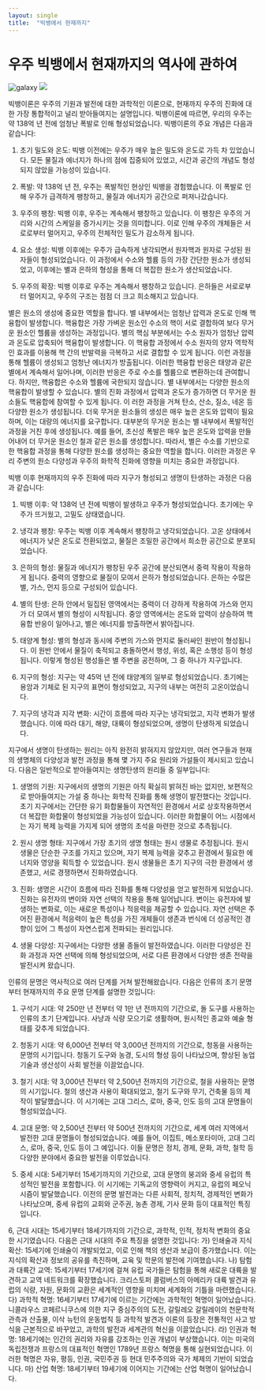 ```yaml
---
layout: single
title:  "빅뱅에서 현재까지"
---
```


# 우주 빅뱅에서 현재까지의 역사에 관하여

![galaxy](../assets/galaxy.jpg)
<img src="../assets/galaxy.jpg">


빅뱅이론은 우주의 기원과 발전에 대한 과학적인 이론으로, 
현재까지 우주의 진화에 대한 가장 통합적이고 널리 받아들여지는 설명입니다. 
빅뱅이론에 따르면, 우리의 우주는 약 138억 년 전에 엄청난 폭발로 인해 형성되었습니다.
빅뱅이론의 주요 개념은 다음과 같습니다:
1.	초기 밀도와 온도: 빅뱅 이전에는 우주가 매우 높은 밀도와 온도로 가득 차 있었습니다. 모든 물질과 에너지가 하나의 점에 집중되어 있었고, 시간과 공간의 개념도 형성되지 않았을 가능성이 있습니다.

2.	폭발: 약 138억 년 전, 우주는 폭발적인 현상인 빅뱅을 경험했습니다. 이 폭발로 인해 우주가 급격하게 팽창하고, 물질과 에너지가 공간으로 퍼져나갔습니다.

3.	우주의 팽창: 빅뱅 이후, 우주는 계속해서 팽창하고 있습니다. 이 팽창은 우주의 거리와 시간의 스케일을 증가시키는 것을 의미합니다. 이로 인해 우주의 개체들은 서로로부터 멀어지고, 우주의 전체적인 밀도가 감소하게 됩니다.

4.	요소 생성: 빅뱅 이후에는 우주가 급속하게 냉각되면서 원자핵과 원자로 구성된 원자들이 형성되었습니다. 이 과정에서 수소와 헬륨 등의 가장 간단한 원소가 생성되었고, 이후에는 별과 은하의 형성을 통해 더 복잡한 원소가 생산되었습니다.

5.	우주의 확장: 빅뱅 이후로 우주는 계속해서 팽창하고 있습니다. 은하들은 서로로부터 멀어지고, 우주의 구조는 점점 더 크고 희소해지고 있습니다.

별은 원소의 생성에 중요한 역할을 합니다. 별 내부에서는 엄청난 압력과 온도로 인해 핵융합이 발생합니다. 
핵융합은 가장 가벼운 원소인 수소의 핵이 서로 결합하여 보다 무거운 원소인 헬륨을 생성하는 과정입니다.
별의 핵심 부분에서는 수소 원자가 엄청난 압력과 온도로 압축되어 핵융합이 발생합니다. 
이 핵융합 과정에서 수소 원자의 양자 역학적인 효과를 이용해 핵 간의 반발력을 극복하고 서로 결합할 수 있게 됩니다. 
이런 과정을 통해 헬륨이 생성되고 엄청난 에너지가 방출됩니다. 이러한 핵융합 반응은 태양과 같은 별에서 계속해서 일어나며, 이러한 반응은 주로 수소를 헬륨으로 변환하는데 관여합니다.
하지만, 핵융합은 수소와 헬륨에 국한되지 않습니다. 별 내부에서는 다양한 원소의 핵융합이 발생할 수 있습니다. 
별의 진화 과정에서 압력과 온도가 증가하면 더 무거운 원소들도 핵융합에 참여할 수 있게 됩니다. 이
러한 과정을 거쳐 탄소, 산소, 질소, 네온 등 다양한 원소가 생성됩니다.
더욱 무거운 원소들의 생성은 매우 높은 온도와 압력이 필요하며, 이는 대량의 에너지를 요구합니다. 
대부분의 무거운 원소는 별 내부에서 폭발적인 과정을 거친 후에 생성됩니다. 
예를 들어, 초신성 폭발은 매우 높은 온도와 압력을 만들어내어 더 무거운 원소인 철과 같은 원소를 생성합니다.
따라서, 별은 수소를 기반으로 한 핵융합 과정을 통해 다양한 원소를 생성하는 중요한 역할을 합니다. 
이러한 과정은 우리 주변의 원소 다양성과 우주의 화학적 진화에 영향을 미치는 중요한 과정입니다.




빅뱅 이후 현재까지의 우주 진화에 따라 지구가 형성되고 생명이 탄생하는 과정은 다음과 같습니다:

1.	빅뱅 이후: 약 138억 년 전에 빅뱅이 발생하고 우주가 형성되었습니다. 초기에는 우주가 뜨거웠고, 고밀도 상태였습니다.

2.	냉각과 팽창: 우주는 빅뱅 이후 계속해서 팽창하고 냉각되었습니다. 고온 상태에서 에너지가 낮은 온도로 전환되었고, 물질은 조밀한 공간에서 희소한 공간으로 분포되었습니다.

3.  은하의 형성: 물질과 에너지가 팽창된 우주 공간에 분산되면서 중력 작용이 작용하게 됩니다. 중력의 영향으로 물질이 모여서 은하가 형성되었습니다. 은하는 수많은 별, 가스, 먼지 등으로 구성되어 있습니다.

4.  별의 탄생: 은하 안에서 밀집된 영역에서는 중력이 더 강하게 작용하여 가스와 먼지가 더 모여서 별의 형성이 시작됩니다. 중앙 영역에서는 온도와 압력이 상승하여 핵융합 반응이 일어나고, 별은 에너지를 방출하면서 밝아집니다.

5.  태양계 형성: 별의 형성과 동시에 주변의 가스와 먼지로 둘러싸인 원반이 형성됩니다. 이 원반 안에서 물질이 축적되고 충돌하면서 행성, 위성, 혹은 소행성 등이 형성됩니다. 이렇게 형성된 행성들은 별 주변을 공전하며, 그 중 하나가 지구입니다.

6.  지구의 형성: 지구는 약 45억 년 전에 태양계의 일부로 형성되었습니다. 초기에는 용암과 기체로 된 지구의 표면이 형성되었고, 지구의 내부는 여전히 고온이었습니다.

7.  지구의 냉각과 지각 변화: 시간이 흐름에 따라 지구는 냉각되었고, 지각 변화가 발생했습니다. 이에 따라 대기, 해양, 대륙이 형성되었으며, 생명이 탄생하게 되었습니다.



지구에서 생명이 탄생하는 원리는 아직 완전히 밝혀지지 않았지만, 
여러 연구들과 현재의 생명체의 다양성과 발전 과정을 통해 몇 가지 주요 원리와 가설들이 제시되고 있습니다. 
다음은 일반적으로 받아들여지는 생명탄생의 원리들 중 일부입니다:

1.	생명의 기원: 지구에서의 생명의 기원은 아직 확실히 밝혀진 바는 없지만, 보편적으로 받아들여지는 가설 중 하나는 화학적 진화를 통해 생명이 발전했다는 것입니다. 초기 지구에서는 간단한 유기 화합물들이 자연적인 환경에서 서로 상호작용하면서 더 복잡한 화합물이 형성되었을 가능성이 있습니다. 이러한 화합물이 어느 시점에서는 자기 복제 능력을 가지게 되어 생명의 초석을 마련한 것으로 추측됩니다.

2.	원시 생명 형태: 지구에서 가장 초기의 생명 형태는 원시 생물로 추정됩니다. 원시 생물은 단순한 구조를 가지고 있으며, 자기 복제 능력을 갖추고 환경에서 필요한 에너지와 영양을 획득할 수 있었습니다. 원시 생물들은 초기 지구의 극한 환경에서 생존했고, 서로 경쟁하면서 진화하였습니다.

3.	진화: 생명은 시간이 흐름에 따라 진화를 통해 다양성을 얻고 발전하게 되었습니다. 진화는 유전자의 변이와 자연 선택의 작용을 통해 일어납니다. 변이는 유전자에 발생하는 변화로, 이는 새로운 특성이나 적응력을 제공할 수 있습니다. 자연 선택은 주어진 환경에서 적응력이 높은 특성을 가진 개체들이 생존과 번식에 더 성공적인 경향이 있어 그 특성이 자연스럽게 전파되는 원리입니다.

4.	생물 다양성: 지구에서는 다양한 생물 종들이 발전하였습니다. 이러한 다양성은 진화 과정과 자연 선택에 의해 형성되었으며, 서로 다른 환경에서 다양한 생존 전략을 발전시켜 왔습니다.



인류의 문명은 역사적으로 여러 단계를 거쳐 발전해왔습니다. 다음은 인류의 초기 문명부터 현재까지의 주요 문명 단계를 설명한 것입니다:

1.	구석기 시대: 약 250만 년 전부터 약 1만 년 전까지의 기간으로, 돌 도구를 사용하는 인류의 초기 단계입니다. 사냥과 식량 모으기로 생활하며, 원시적인 종교와 예술 형태를 갖추게 되었습니다.

2.	청동기 시대: 약 6,000년 전부터 약 3,000년 전까지의 기간으로, 청동을 사용하는 문명의 시기입니다. 청동기 도구와 농경, 도시의 형성 등이 나타났으며, 향상된 농업 기술과 생산성이 사회 발전을 이끌었습니다.

3.	철기 시대: 약 3,000년 전부터 약 2,500년 전까지의 기간으로, 철을 사용하는 문명의 시기입니다. 철의 생산과 사용이 확대되었고, 철기 도구와 무기, 건축물 등의 제작이 발달했습니다. 이 시기에는 고대 그리스, 로마, 중국, 인도 등의 고대 문명들이 형성되었습니다.

4.	고대 문명: 약 2,500년 전부터 약 500년 전까지의 기간으로, 세계 여러 지역에서 발전한 고대 문명들이 형성되었습니다. 예를 들어, 이집트, 메소포타미아, 고대 그리스, 로마, 중국, 인도 등이 그 예입니다. 이들 문명은 정치, 경제, 문화, 과학, 철학 등 다양한 분야에서 중요한 발전을 이루었습니다.

5.	중세 시대: 5세기부터 15세기까지의 기간으로, 고대 문명의 붕괴와 중세 유럽의 특성적인 발전을 포함합니다. 이 시기에는 기독교의 영향력이 커지고, 유럽의 페오닉시즘이 발달했습니다. 이전의 문명 발전과는 다른 사회적, 정치적, 경제적인 변화가 나타났으며, 중세 유럽의 교회와 군주권, 농촌 경제, 기사 문화 등이 대표적인 특징입니다.


6, 근대 시대는 15세기부터 18세기까지의 기간으로, 과학적, 인적, 정치적 변화의 중요한 시기였습니다. 
    다음은 근대 시대의 주요 특징을 설명한 것입니다:
    가) 인쇄술과 지식 확산: 15세기에 인쇄술이 개발되었고, 이로 인해 책의 생산과 보급이 증가했습니다. 이는 지식의 확산과 정보의 공유를 촉진하며, 교육 및 학문의 발전에 기여했습니다.
    나) 탐험과 대륙간 교역: 15세기부터 17세기에 걸쳐 유럽 국가들은 탐험을 통해 새로운 대륙을 발견하고 교역 네트워크를 확장했습니다. 크리스토퍼 콜럼버스의 아메리카 대륙 발견과  유럽의 식량, 자원, 문화의 교환은 세계적인 영향을 미치며 세계화의 기틀을 마련했습니다.
    다) 과학적 혁명: 16세기부터 17세기에 이르는 기간에는 과학적인 혁명이 일어났습니다. 니콜라우스 코페르니쿠스에 의한 지구 중심주의의 도전, 갈릴레오 갈릴레이의 천문학적 관측과 산출물, 이삭 뉴턴의 운동법칙 등 과학적 발견과 이론의 등장은 전통적인 사고 방식을 근본적으로 바꾸었고, 과학의 발전과 세계관의 혁신을 이끌었습니다.
    라) 인권과 혁명: 18세기에는 인간의 권리와 자유를 강조하는 인권 개념이 부상했습니다. 이는 미국의 독립전쟁과 프랑스의 대표적인 혁명인 1789년 프랑스 혁명을 통해 실현되었습니다. 이러한 혁명은 자유, 평등, 인권, 국민주권 등 현대 민주주의와 국가 체제의 기반이 되었습니다.
    마) 산업 혁명: 18세기부터 19세기에 이어지는 기간에는 산업 혁명이 일어났습니다. 
